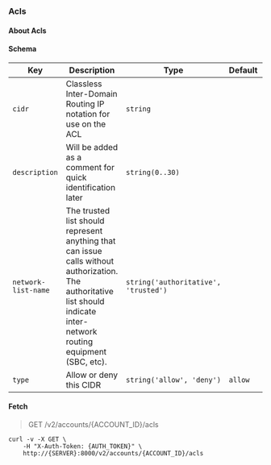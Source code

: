 ### Acls

#### About Acls

#### Schema

Key | Description | Type | Default | Required
--- | ----------- | ---- | ------- | --------
`cidr` | Classless Inter-Domain Routing IP notation for use on the ACL | `string` |   | `true`
`description` | Will be added as a comment for quick identification later | `string(0..30)` |   | `false`
`network-list-name` | The trusted list should represent anything that can issue calls without authorization.  The authoritative list should indicate inter-network routing equipment (SBC, etc). | `string('authoritative', 'trusted')` |   | `true`
`type` | Allow or deny this CIDR | `string('allow', 'deny')` | `allow` | `true`


#### Fetch

> GET /v2/accounts/{ACCOUNT_ID}/acls

```shell
curl -v -X GET \
    -H "X-Auth-Token: {AUTH_TOKEN}" \
    http://{SERVER}:8000/v2/accounts/{ACCOUNT_ID}/acls
```

